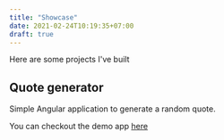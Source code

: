```yaml
---
title: "Showcase"
date: 2021-02-24T10:19:35+07:00
draft: true
---
```

Here are some projects I've built

## Quote generator
Simple Angular application to generate a random quote.

You can checkout the demo app [here](https://quote-generator.ananangular.fun/)
